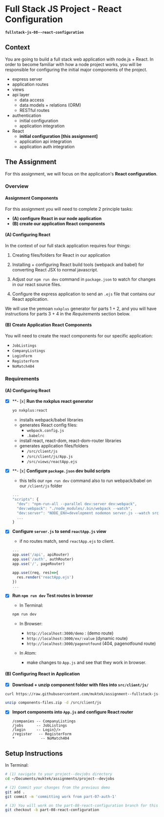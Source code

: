 # Full Stack JS Project - React Configuration
**`fullstack-js-08--react-configuration`**


## Context
You are going to build a full stack web application with node.js + React. In order to become familiar with how a node project works, you will be responsible for configuring the  initial major components of the project.  

- express server
- application routes
- views
- api layer
  - data access
  - data models + relations (ORM)
  - RESTful routes
- authentication
  - initial configuration
  - application integration
- React
  - **initial configuration [this assignment]**
  - application api integration
  - application auth integration


## The Assignment
For this assignment, we will focus on the application's **React configuration**.

###  Overview

#### Assignment Components

For this assignment you will need to complete 2 principle tasks:

- **(A) configure React in our node application**  
- **(B) create our application React components**

#### (A) Configuring React

In the context of our full stack application requires four things:

1. Creating files/folders for React in our application

2. Installing + configuring React build tools (webpack and babel) for converting React JSX to normal javascript.

3. Adjust our `npm run dev` command in `package.json` to watch for changes in our react source files.

4. Configure the express application to send an `.ejs` file that contains our React application.

We will use the yemoan `nxkplus` generator for parts 1 + 2, and you will have instructions for parts 3 + 4 in the *Requirements* section below.

#### (B) Create Application React Components

You will need to create the react components for our specific application:
- `JobListings`
- `CompanyListings`
- `LoginForm`
- `RegisterForm`
- `NoMatch404`


### Requirements

#### (A) Configuring React

- [x] **- [x] **Run the nxkplus react generator**
  ```sh
  yo nxkplus:react
  ```
  - installs webpack/babel libraries  
  - generates React config files:
    - `webpack.config.js`
    - `.babelrc`
  - install react, react-dom, react-dom-router libraries
  - generates application files/folders
    - `/src/client/js`
    - `/src/client/js/App.js`
    - `/src/views/reactApp.ejs`

- [x] **- [x] **Configure `package.json` dev build scripts**
  - this tells our `npm run dev` command also to run webpack/babel on our `/client/js` folder

  ```js
  ...
  "scripts": {
    "dev": "npm-run-all --parallel dev:server dev:webpack",
    "dev:webpack": "./node_modules/.bin/webpack --watch",
    "dev:server": "NODE_ENV=development nodemon server.js --watch src --watch server.js --ignore src/client",
    ...
  }
  ```

- [x] **Configure `server.js` to send `reactApp.js` view**
  - if no routes match, send `reactApp.ejs` to client.
  ```js
  ...
  app.use('/api', apiRouter)
  app.use('/auth', authRouter)
  app.use('/', pageRouter)

  app.use((req, res)=>{
    res.render('reactApp.ejs')
  })
  ...
  ```

- [x] **Run `npm run dev` Test routes in browser**
  - In Terminal:
  ```sh
  npm run dev
  ```

  - In Browser:
    - `http://localhost:3000/demo` : (demo route)
    - `http://localhost:3000/ex/:value` (dynamic route)
    - `http://localhost:3000/pagenotfound` (404, pagenotfound route)

  - In Atom:
    - make changes to `App.js` and see that they work in browser.


#### (B) Configuring React in Application

- [x] **Download + unzip component folder with files into `src/client/js/`**
```sh
curl https://raw.githubusercontent.com/muktek/assignment--fullstack-js-08-react-integration/master/components-files.zip > components-files.zip

unzip components-files.zip -d /src/client/js
```

- [x] **Import components into `App.js` and configure React router**
  ```
  /companies -- CompanyListings
  /jobs      -- JobListings
  /login     -- Login}/>
  /register   -- RegisterForm
  *            -- NoMatch404
  ```

## Setup Instructions

In Terminal:

```sh
# (1) navigate to your project--devjobs directory
cd ~/Documents/muktek/assignments/project--devjobs

# (2) Commit your changes from the previous demo
git add .
git commit -m 'committing work from part-07-auth-1'

# (3) You will work on the part-08-react-configuration branch for this feature
git checkout -b part-08-react-configuration

```
